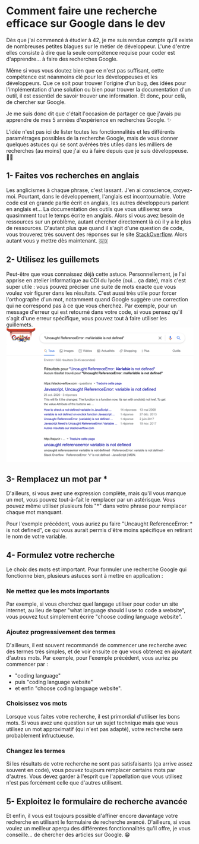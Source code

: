 # Comment faire une recherche efficace sur Google dans le dev

Dès que j'ai commencé à étudier à 42, je me suis rendue compte qu'il existe de nombreuses petites blagues sur le métier de développeur. L'une d'entre elles consiste à dire que la seule compétence requise pour coder est d'apprendre... à faire des recherches Google.

Même si vous vous doutez bien que ce n'est pas suffisant, cette compétence est néanmoins clé pour les développeuses et les développeurs. Que ce soit pour trouver l'origine d'un bug, des idées pour l'implémentation d'une solution ou bien pour trouver la documentation d'un outil, il est essentiel de savoir trouver une information. Et donc, pour celà, de chercher sur Google.

Je me suis donc dit que c'était l'occasion de partager ce que j'avais pu apprendre de mes 5 années d'expérience en recherches Google. ✨

L'idée n'est pas ici de lister toutes les fonctionnalités et les différents paramétrages possibles de la recherche Google, mais de vous donner quelques astuces qui se sont avérées très utiles dans les milliers de recherches (au moins) que j'ai eu à faire depuis que je suis développeuse. 👩‍💻

## 1- Faites vos recherches en anglais

Les anglicismes à chaque phrase, c'est lassant. J'en ai conscience, croyez-moi. Pourtant, dans le développement, l'anglais est incontournable. Votre code est en grande partie écrit en anglais, les autres développeurs parlent en anglais et... La documentation des outils que vous utiliserez sera quasimment tout le temps écrite en anglais. Alors si vous avez besoin de ressources sur un problème, autant chercher directement là où il y a le plus de ressources. D'autant plus que quand il s'agit d'une question de code, vous trouverez très souvent des réponses sur le site [StackOverflow](https://stackoverflow.com/). Alors autant vous y mettre dès maintenant. 🇬🇧

## 2- Utilisez les guillemets

Peut-être que vous connaissez déjà cette astuce. Personnellement, je l'ai apprise en atelier informatique au CDI du lycée (oui... ça date), mais c'est super utile : vous pouvez préciser une suite de mots exacte que vous voulez voir figurer dans les résultats. C'est aussi très utile pour forcer l'orthographe d'un mot, notamment quand Google suggère une correction qui ne correspond pas à ce que vous cherchez. Par exemple, pour un message d'erreur qui est retourné dans votre code, si vous pensez qu'il s'agit d'une erreur spécifique, vous pouvez tout à faire utiliser les guillemets.
![On google une erreur](./images/erreur-guillemets.png)

## 3- Remplacez un mot par *

D'ailleurs, si vous avez une expression complète, mais qu'il vous manque un mot, vous pouvez tout-à-fait le remplacer par un astérisque. Vous pouvez même utiliser plusieurs fois "*" dans votre phrase pour remplacer chaque mot manquant.

Pour l'exemple précédent, vous auriez pu faire "Uncaught ReferenceError: * is not defined", ce qui vous aurait permis d'être moins spécifique en retirant le nom de votre variable.


## 4- Formulez votre recherche

Le choix des mots est important. Pour formuler une recherche Google qui fonctionne bien, plusieurs astuces sont à mettre en application :

### Ne mettez que les mots importants

Par exemple, si vous cherchez quel langage utiliser pour coder un site internet, au lieu de taper "what language should I use to code a website", vous pouvez tout simplement écrire "choose coding language website".

### Ajoutez progressivement des termes

D'ailleurs, il est souvent recommandé de commencer une recherche avec des termes très simples, et de voir ensuite ce que vous obtenez en ajoutant d'autres mots. Par exemple, pour l'exemple précédent, vous auriez pu commencer par :
- "coding language"
- puis "coding language website"
- et enfin "choose coding language website".

### Choisissez vos mots

Lorsque vous faites votre recherche, il est primordial d'utiliser les bons mots. Si vous avez une question sur un sujet technique mais que vous utilisez un mot approximatif (qui n'est pas adapté), votre recherche sera probablement infructueuse. 

### Changez les termes

Si les résultats de votre recherche ne sont pas satisfaisants (ça arrive assez souvent en code), vous pouvez toujours remplacer certains mots par d'autres. Vous devez garder à l'esprit que l'appellation que vous utilisez n'est pas forcément celle que d'autres utilisent. 


## 5- Exploitez le formulaire de recherche avancée

Et enfin, il vous est toujours possible d'affiner encore davantage votre recherche en utilisant le formulaire de recherche avancé. D'ailleurs, si vous voulez un meilleur aperçu des différentes fonctionnalités qu'il offre, je vous conseille... de chercher des articles sur Google. 😁